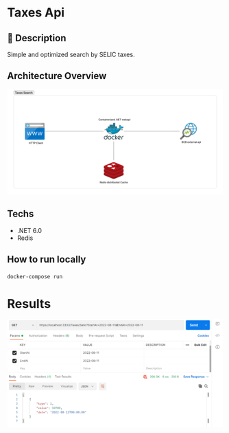 # Taxes Api

## 📖 Description
Simple and optimized search by SELIC taxes.

## Architecture Overview
<img src="./docs/diagram.png">

## Techs
- .NET 6.0
- Redis

## How to run locally
`docker-compose run`

# Results
<img src="./docs/postman.png">